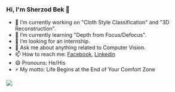 ### Hi, I'm Sherzod Bek 👋

 
 
- 🔭 I’m currently working on "Cloth Style Classification" and "3D Reconstruction".
- 🌱 I’m currently learning "Depth from Focus/Defocus".
- 🤔 I’m looking for an internship.
- 💬 Ask me about anything related to Computer Vision.
- 📫 How to reach me: [Facebook](https://www.facebook.com/sherzodbek.uz), [Linkedin](https://www.linkedin.com/in/sherzod-bek-04b4201a0/)
- 😄 Pronouns: He/His
- ⚡ My motto: Life Begins at the End of Your Comfort Zone
 

<img src="https://github-readme-stats.vercel.app/api?username=sherzod-bek&&show_icons=true&title_color=ffffff&icon_color=EDF1F2&text_color=BEC3C7&bg_color=504F4D">
